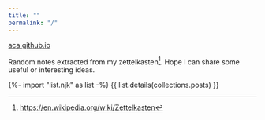 ```yaml
---
title: ""
permalink: "/"
---
```


[aca.github.io](https://aca.github.io)

Random notes extracted from my zettelkasten[^1]. Hope I can share some useful or
interesting ideas.

[^1]: https://en.wikipedia.org/wiki/Zettelkasten

{%- import "list.njk" as list -%} {{ list.details(collections.posts) }}
